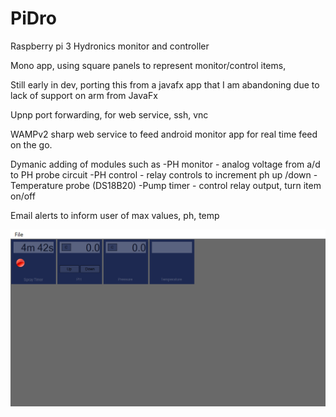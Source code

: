 # PiDro

Raspberry pi 3 Hydronics monitor and controller

Mono app, using square panels to represent monitor/control items,

Still early in dev,  porting this from a javafx app that I am abandoning due to lack of support on arm from JavaFx

Upnp port forwarding, for web service, ssh, vnc 

WAMPv2 sharp web service to feed android monitor app for real time feed on the go.

Dymanic adding of modules such as 
-PH monitor - analog voltage from a/d to PH probe circuit
-PH control - relay controls to increment ph up /down
-Temperature probe (DS18B20)
-Pump timer - control relay output, turn item on/off 

Email alerts to inform user of max values, ph, temp

![ScreenShot](/screenshots/main.png)
